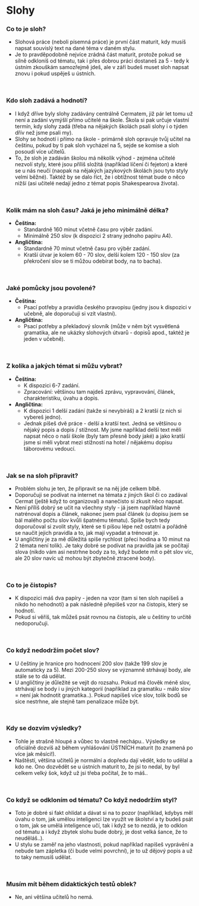 # Slohy

### Co to je sloh?
- Slohová práce (neboli písemná práce) je první část maturit, kdy musíš napsat souvislý text na dané téma v daném stylu.
- Je to pravděpodobně nejvíce zrádná část maturit, protože pokud se silně odkloníš od tématu, tak i přes dobrou práci dostaneš za 5 - tedy k ústním zkouškám samozřejmě jdeš, ale v září budeš muset sloh napsat znovu i pokud uspěješ u ústních.

<br>

### Kdo sloh zadává a hodnotí?
- I když dříve byly slohy zadávány centrálně Cermatem, již pár let tomu už není a zadání vymýšlí přímo učitelé na škole. Škola si pak určuje vlastní termín, kdy slohy zadá (třeba na nějakých školách psali slohy i o týden dřív než jsme psali my).
- Slohy se hodnotí i přímo na škole - primárně sloh opravuje tvůj učitel na češtinu, pokud by ti pak sloh vycházel na 5, sejde se komise a sloh posoudí více učitelů.
- To, že sloh je zadáván školou má několik výhod - zejména učitelé nezvolí styly, které jsou příliš složitá (například líčení či fejeton) a které se u nás neučí (naopak na nějakých jazykových školách jsou tyto styly velmi běžné). Taktéž by se dalo říct, že i obtížnost témat bude o něco nižší (asi učitelé nedají jedno z témat popis Shakespearova života).

<br>

### Kolik mám na sloh času? Jaká je jeho minimálně délka?
- **Čeština:**
    - Standardně 160 minut včetně času pro výběr zadání.
    - Minimálně 250 slov (k dispozici 2 strany jednoho papíru A4).
- **Angličtina:**
    - Standardně 70 minut včetně času pro výběr zadání.
    - Kratší útvar je kolem 60 - 70 slov, delší kolem 120 - 150 slov (za překročení slov se ti můžou odebírat body, na to bacha).

<br>

### Jaké pomůcky jsou povolené?
- **Čeština:**
    - Psací potřeby a pravidla českého pravopisu (jedny jsou k dispozici v učebně, ale doporučuji si vzít vlastní).
- **Angličtina:**
    - Psací potřeby a překladový slovník (může v něm být vysvětlená gramatika, ale ne ukázky slohových útvarů - dopisů apod., taktéž je jeden v učebně).

<br>

### Z kolika a jakých témat si můžu vybrat?
- **Čeština:**
    - K dispozici 6-7 zadání.
    - Zpracování: většinou tam najdeš zprávu, vypravování, článek, charakteristiku, úvahu a dopis.
- **Angličtina:**
    - K dispozici 1 delší zadání (takže si nevybíráš) a 2 kratší (z nich si vybereš jedno).
    - Jednak píšeš dvě práce - delší a kratší text. Jedná se většinou o nějaký popis a dopis / stížnost. My jsme například delší text měli napsat něco o naši škole (byly tam přesně body jaké) a jako kratší jsme si měli vybrat mezi stížností na hotel / nějakému dopisu táborovému vedoucí.


<br>

### Jak se na sloh připravit?
- Problém slohu je ten, že připravit se na něj jde celkem blbě.
- Doporučuji se podívat na internet na témata z jiných škol či co zadával Cermat (ještě když to organizoval) a nanečisto si zkusit něco napsat.
- Není příliš dobrý se učit na všechny styly - já jsem například hlavně natrénoval dopis a článek, nakonec jsem psal článek (u dopisu jsem se bál malého počtu slov kvůli špatnému tématu). Spíše bych tedy doporučoval si zvolit styly, které se ti píšou lépe než ostatní a pořádně se naučit jejich pravidla a to, jak mají vypadat a trénovat je.
- U angličtiny je za mě důležitá spíše rychlost (přeci hodina a 10 minut na 2 témata není tolik). Je taky dobré se podívat na pravidla jak se počítají slova (nikdo vám asi nestrhne body za to, když budete mít o pět slov víc, ale 20 slov navíc už mohou být zbytečně ztracené body). 

<br>

### Co to je čistopis?
- K dispozici máš dva papíry - jeden na vzor (tam si ten sloh napíšeš a nikdo ho nehodnotí) a pak následně přepíšeš vzor na čistopis, který se hodnotí.
- Pokud si věříš, tak můžeš psát rovnou na čistopis, ale u češtiny to určitě nedoporučuji.


<br>

### Co když nedodržím počet slov?
- U češtiny je hranice pro hodnocení 200 slov (takže 199 slov je automaticky za 5). Mezi 200-250 slovy se významně strhávají body, ale stále se to dá udělat.
- U angličtiny je důležité se vejít do rozsahu. Pokud má člověk méně slov, strhávají se body i u jiných kategorií (například za gramatiku - málo slov = není jak hodnotit gramatika..). Pokud napíšeš více slov, tolik bodů se sice nestrhne, ale stejně tam penalizace může být.

<br>

### Kdy se dozvím výsledky?
- Tohle je strašně hloupé a vůbec to vlastně nechápu.. Výsledky se oficiálně dozvíš až během vyhlášování ÚSTNÍCH maturit (to znamená po více jak měsíci!).
- Naštěstí, většina učitelů je normální a dopředu dají vědět, kdo to udělal a kdo ne. Ono dozvědět se u ústních maturit to, že jsi to nedal, by byl celkem velký šok, když už jsi třeba počítal, že to máš.. 

<br>

### Co když se odkloním od tématu? Co když nedodržím styl?
- Toto je dobré si fakt ohlídat a dávat si na to pozor (například, kdybys měl úvahu o tom, jak umělou inteligenci lze využít ve školství a ty budeš psát o tom, jak se umělá inteligence učí, tak i když se to nezdá, je to odklon od tématu a i když zbytek slohu bude dobrý, je dost velká šance, že to neuděláš..).
- U stylu se zaměř na jeho vlastnosti, pokud například napíšeš vyprávění a nebude tam zápletka (či bude velmi povrchní), je to už dějový popis a už to taky nemusíš udělat.

<br>

### Musím mít během didaktických testů oblek?
- Ne, ani většina učitelů ho nemá.